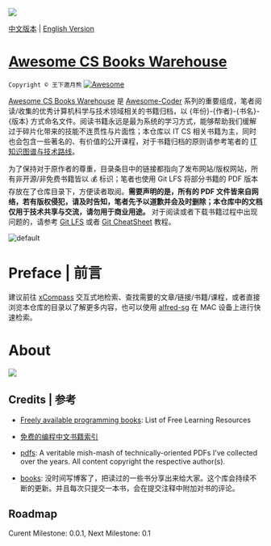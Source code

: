 ![](https://user-images.githubusercontent.com/5803001/43364904-59f5bda6-9356-11e8-9ab3-ae073d08bb9e.png)

[中文版本](./README.md) | [English Version](./README-en.md)

# [Awesome CS Books Warehouse](https://parg.co/UpB)

`Copyright © 王下邀月熊` [![Awesome](https://parg.co/UvS)](https://parg.co/UpB)

[Awesome CS Books Warehouse](https://parg.co/UpB) 是 [Awesome-Coder](https://github.com/wxyyxc1992/Awesome-Coder) 系列的重要组成，笔者阅读/收集的优秀计算机科学与技术领域相关的书籍归档，以 {年份}-{作者}-{书名}-{版本} 方式命名文件。阅读书籍永远是最为系统的学习方式，能够帮助我们缓解过于碎片化带来的技能不连贯性与片面性；本仓库以 IT CS 相关书籍为主，同时也会包含一些著名的、有价值的公开课程，对于书籍归档的原则请参考笔者的 [IT 知识图谱与技术路线](https://wxyyxc1992.github.io/home/#/perspective)。

为了保持对于原作者的尊重，目录条目中的链接都指向了发布网站/版权网站，所有非开源/非免费书籍皆以 :moneybag: 标识；笔者也使用 Git LFS 将部分书籍的 PDF 版本存放在了仓库目录下，方便读者取阅。**需要声明的是，所有的 PDF 文件皆来自网络，若有版权侵犯，请及时告知，笔者先予以道歉并会及时删除；本仓库中的文档仅用于技术共享与交流，请勿用于商业用途。** 对于阅读或者下载书籍过程中出现问题的，请参考 [Git LFS](https://git-lfs.github.com/) 或者 [Git CheatSheet](https://parg.co/UTd) 教程。

![default](https://user-images.githubusercontent.com/5803001/47262684-025c2e00-d522-11e8-8c82-4a5afcf428d1.png)

# Preface | 前言

建议前往 [xCompass](https://wxyyxc1992.github.io/home/#/search) 交互式地检索、查找需要的文章/链接/书籍/课程，或者直接浏览本仓库的目录以了解更多内容，也可以使用 [alfred-sg](https://github.com/wxyyxc1992/xCompass/tree/master/soogle/alfred-sg) 在 MAC 设备上进行快速检索。

# About

![](https://user-images.githubusercontent.com/5803001/37886888-d361e980-30f0-11e8-913b-6fbfce98ab77.jpeg)

## Credits | 参考

- [Freely available programming books](https://github.com/EbookFoundation/free-programming-books): List of Free Learning Resources

- [免费的编程中文书籍索引](https://github.com/justjavac/free-programming-books-zh_CN)

- [pdfs](https://github.com/tpn/pdfs): A veritable mish-mash of technically-oriented PDFs I've collected over the years. All content copyright the respective author(s).

- [books](https://github.com/yuanliangding/books): 没时间写博客了，把读过的一些书分享出来给大家。这个库会持续不断的更新。并且每次只提交一本书，会在提交注释中附加对书的评论。

## Roadmap

Curent Milestone: 0.0.1, Next Milestone: 0.1
